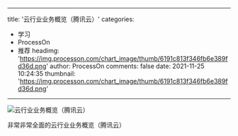 
---
title: '云行业业务概览（腾讯云）'
categories: 
 - 学习
 - ProcessOn
 - 推荐
headimg: 'https://img.processon.com/chart_image/thumb/6191c813f346fb6e389fd36d.png'
author: ProcessOn
comments: false
date: 2021-11-25 10:24:35
thumbnail: 'https://img.processon.com/chart_image/thumb/6191c813f346fb6e389fd36d.png'
---

<div>   
<img class="thumb" alt="云行业业务概览（腾讯云）" src="https://img.processon.com/chart_image/thumb/6191c813f346fb6e389fd36d.png" referrerpolicy="no-referrer">
<p>非常非常全面的云行业业务概览（腾讯云）</p>  
</div>
            